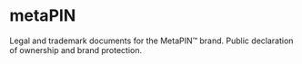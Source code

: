 # metaPIN
Legal and trademark documents for the MetaPIN™ brand. Public declaration of ownership and brand protection.
